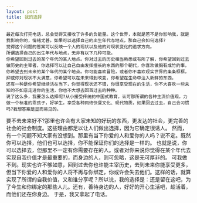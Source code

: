```yaml
---
layout: post
title: 我的选择
---
```



    最近每次打完电话，总会觉得又接收了许多的负能量。这个世界，本就是若不是你影响我，就是我影响你的，情绪尤甚。如果可以选择自己的出生年代与地点，那自己会如何选择?
    觉得这个问题的答案可以反映一个人的现状以及他的对现状变化的追求方向。
    所谓选择自己的出生年代与地点，无非有以下几种可能。
    你希望回到过去的某个年代的某人地点。你对过去的历史相当熟悉或有所了解，你希望回到过去做历史的主宰者，你选择可以让自己自由发挥擅长的东西的那个朝代，你喜欢做胸有成竹的事。
    你希望去到未来的某个年代的某个地点。你可能喜欢冒险，或者你不喜欢现实世界的条条框框，抑或你对现状不太满意，你希望可以在未来得到改变，你希望在生命中注入新鲜的东西。
    还有一种是你希望继续活在当下，你觉得现状还不错，你很享受现在的生活，你不大喜欢一些未知的不如意走进你的生活，你也不大想去回首过去的种种。
    说了这么多，我要怎么选择呢?从小接受传统的中国式教育，认可那所谓的各种主流价值观，力做一个标准的乖孩子，好学生。享受各种网络快餐文化、现代物质，如果回去过去，自己会习惯吗?我想答案是显而易见的。
   要不去未来好不?那里也许会有大家未知的好玩的东西，更发达的社会，更完善的社会的社会制度。这些理由都足以让人们做出选择，因为它确定很诱人。
    然而，有一个问题不知大家有没想到。那里有当下你爱的人和爱你的人吗？说不定。既然你可以选择，他们也可以选择，你不能保证你们的选择是一样的。
    也就是说，你可以选择去，但那里不一定有你需要存在的人。或者对你来说你觉得在某个年代去实现自我价值才是最重要的，而身边的人，则可忽略，这是无可厚非的。
    可我做不到。现实也许不够如意，回到过去你也许能主宰历史，去到未来你能享受更多，但当下你爱的人和爱你的人将不再与你绑定，你或许会失去他们。这样的话，就算实现了所谓的自我价值，又和谁分享呢？所以说，我的选择是：还是留在这吧，为了今生和你绑定的那些人儿。还有，善待身边的人，好好的开心生活吧，趁活着，而他们还在你身边。
    于是，我又拿起了电话。


